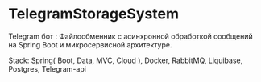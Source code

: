 # TelegramStorageSystem

Telegram бот : Файлообменник с асинхронной обработкой сообщений на Spring Boot и микросервисной архитектуре.

Stack: Spring( Boot, Data, MVC, Cloud ), Docker, RabbitMQ, Liquibase, Postgres, Telegram-api
